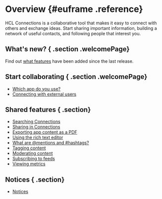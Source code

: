 # Overview {#euframe .reference}

HCL Connections is a collaborative tool that makes it easy to connect with others and exchange ideas. Start sharing important information, building a network of useful contacts, and following people that interest you.

## What's new? { .section .welcomePage}

Find out [what features](r_eucommon_whats_new.md) have been added since the last release.

## Start collaborating { .section .welcomePage}

-   [Which app do you use?](c_eucommon_which_app.md)
-   [Connecting with external users](c_eucommon_ext_user.md)

## Shared features { .section}

-   [Searching Connections](c_eucommon_search.md)
-   [Sharing in Connections](c_eucommon_share.md)
-   [Exporting app content as a PDF](t_eucommon_export_as_pdf.md)
-   [Using the rich text editor](eucommon_ckeditor.md)
-   [What are @mentions and \#hashtags?](r_common_mention_hashtag.md)
-   [Tagging content](c_eucommon_tagging_content.md)
-   [Moderating content](c_eucommon_global_moderation.md)
-   [Subscribing to feeds](t_eucommon_subscribe_to_feed.md)
-   [Viewing metrics](t_eucommon_metrics.md)

## Notices { .section}

-   [Notices](../notices/notices.md)

